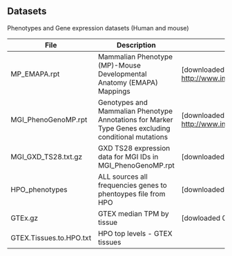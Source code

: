 ## Datasets

Phenotypes and Gene expression datasets (Human and mouse)

| File | Description | Source |
| --- | --- | --- |
|MP_EMAPA.rpt | Mammalian Phenotype (MP)-Mouse Developmental Anatomy (EMAPA) Mappings |[downloaded 01/03/2019; http://www.informatics.jax.org/downloads/reports/index.html#expression] |
| MGI_PhenoGenoMP.rpt | Genotypes and Mammalian Phenotype Annotations for Marker Type Genes excluding conditional mutations | [downloaded 01/03/2019; http://www.informatics.jax.org/downloads/reports/index.html#expression] |
| MGI_GXD_TS28.txt.gz | GXD TS28 expression data for MGI IDs in MGI_PhenoGenoMP.rpt | [downloaded 01/03/2019; http://www.informatics.jax.org/gxd] |
| HPO_phenotypes | ALL sources all frequencies genes to phentoypes file from HPO | [downloaded 19/02/2019; https://hpo.jax.org/app/download/annotation] |
| GTEx.gz | GTEX  median TPM by tissue | [dowloaded 02/12/2018; https://gtexportal.org/home/datasets] |
| GTEX.Tissues.to.HPO.txt | HPO top levels - GTEX tissues | |
